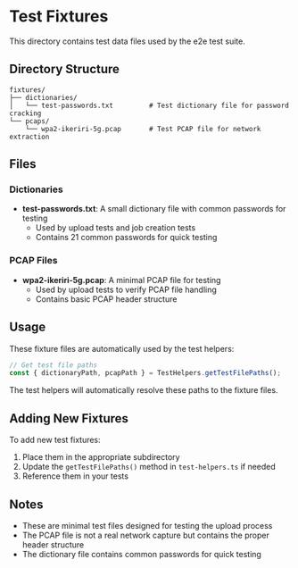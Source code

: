 # Test Fixtures

This directory contains test data files used by the e2e test suite.

## Directory Structure

```
fixtures/
├── dictionaries/
│   └── test-passwords.txt         # Test dictionary file for password cracking
└── pcaps/
    └── wpa2-ikeriri-5g.pcap       # Test PCAP file for network extraction
```

## Files

### Dictionaries

- **test-passwords.txt**: A small dictionary file with common passwords for testing
  - Used by upload tests and job creation tests
  - Contains 21 common passwords for quick testing

### PCAP Files

- **wpa2-ikeriri-5g.pcap**: A minimal PCAP file for testing
  - Used by upload tests to verify PCAP file handling
  - Contains basic PCAP header structure

## Usage

These fixture files are automatically used by the test helpers:

```typescript
// Get test file paths
const { dictionaryPath, pcapPath } = TestHelpers.getTestFilePaths();
```

The test helpers will automatically resolve these paths to the fixture files.

## Adding New Fixtures

To add new test fixtures:

1. Place them in the appropriate subdirectory
2. Update the `getTestFilePaths()` method in `test-helpers.ts` if needed
3. Reference them in your tests

## Notes

- These are minimal test files designed for testing the upload process
- The PCAP file is not a real network capture but contains the proper header structure
- The dictionary file contains common passwords for quick testing
